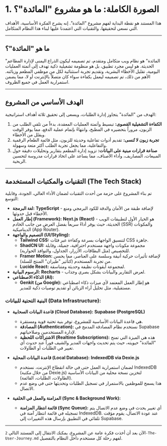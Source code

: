 # 1. الصورة الكاملة: ما هو مشروع "المائدة"؟

هذا المستند هو نقطة البداية لفهم مشروع "المائدة". إنه يشرح الفكرة الأساسية، الأهداف التي نسعى لتحقيقها، والتقنيات التي اعتمدنا عليها لبناء هذا النظام المتكامل.

---

## ما هو "المائدة"؟

"المائدة" هو نظام ويب متكامل ومتقدم، تم تصميمه ليكون الذراع اليمنى لإدارة المطاعم الحديثة. هو ليس مجرد تطبيق، بل هو منظومة تشغيلية ذكية تهدف إلى أتمتة العمليات اليومية، تقليل الأخطاء البشرية، وتقديم تجربة استثنائية لكل من موظفي المطعم وزبائنه. الأهم من ذلك، تم تصميمه ليعمل بكفاءة سواء كان متصلاً بالإنترنت أو لا، مما يضمن استمرارية العمل في جميع الظروف.

---

## الهدف الأساسي من المشروع

الهدف من "المائدة" يتجاوز إدارة الطلبات، ويسعى إلى تحقيق ثلاثة أهداف استراتيجية:

1.  **الكفاءة التشغيلية القصوى:** تبسيط وأتمتة العمليات المعقدة، بدءاً من تلقي الطلب من الزبون، مروراً بتحضيره في المطبخ، وانتهاءً بإتمام عملية الدفع، مما يوفر الوقت ويقلل من الأخطاء.
2.  **تجربة زبون لا تُنسى:** تقديم أدوات تفاعلية وحديثة للزبون، مثل قائمة الطعام الرقمية والتفاعلية، مما يجعل تجربة الطلب أكثر متعة وسهولة.
3.  **صناعة قرارات مبنية على البيانات:** تزويد إدارة المطعم بتقارير وتحليلات دقيقة حول المبيعات، المصاريف، وأداء الأصناف، مما يساعد على اتخاذ قرارات مدروسة لتحسين الربحية.

---

## التقنيات والمكتبات المستخدمة (The Tech Stack)

تم بناء المشروع على حزمة من أحدث التقنيات لضمان الأداء العالي، الجودة، وقابلية التوسع:

*   **لغة البرمجة:** **TypeScript** - لإضافة طبقة من الأمان والدقة للكود البرمجي ومنع الأخطاء قبل حدوثها.
*   **إطار العمل (Framework):** **Next.js (React)** - هو الخيار الأول لتطبيقات الويب الحديثة، حيث يوفر أداءً سريعاً بفضل العرض من جانب الخادم (SSR) والمكونات الديناميكية (App Router).
*   **التصميم والواجهة (UI/Styling):**
    *   **Tailwind CSS:** لتنسيق الواجهات بسرعة وكفاءة عبر فئات CSS جاهزة.
    *   **ShadCN UI:** مجموعة مكونات واجهة مستخدم احترافية، جميلة، وقابلة للتخصيص (مثل البطاقات، الأزرار، الجداول، والنوافذ الحوارية).
    *   **Framer Motion:** لإضافة تأثيرات حركية أنيقة وسلسة على العناصر، مما يحسن من تجربة المستخدم (كتأثير "طيران" المنتج للسلة).
    *   **Lucide React:** لمجموعة أيقونات نظيفة وحديثة ومتناسقة.
*   **الرسوم البيانية:** **Recharts** - لعرض التقارير والبيانات بشكل بصري وجذاب.
*   **الذكاء الاصطناعي (AI):**
    *   **Genkit (من Google):** هو إطار العمل المعتمد لأي ميزات ذكاء اصطناعي مستقبلية، مثل تحليل آراء الزبائن أو تقديم توصيات ذكية للمدير.

### **البنية التحتية للبيانات (Data Infrastructure):**

*   **قاعدة البيانات السحابية (Cloud Database):** **Supabase (PostgreSQL)**
    *   هي قاعدة البيانات الأساسية للمشروع، توفر بنية تحتية قوية ومستقرة.
    *   **المصادقة (Authentication):** نستخدم نظام المصادقة المدمج في Supabase لإدارة المستخدمين وصلاحياتهم.
    *   **الاشتراكات اللحظية (Realtime Subscriptions):** هذه هي الميزة التي تمنح "المائدة" حيويته، حيث يتم تحديث واجهات المدير والشيف فوراً عند حدوث أي تغيير في الطلبات أو الطاولات.

*   **قاعدة البيانات المحلية (Local Database):** **IndexedDB via Dexie.js**
    *   لضمان استمرارية العمل حتى في حالة انقطاع الإنترنت، نستخدم IndexedDB (من خلال مكتبة Dexie.js) لتخزين نسخة محلية من البيانات الأساسية (الطاولات، الطلبات، القائمة).
    *   هذا يسمح للموظفين بالاستمرار في تسجيل الطلبات وتحديثها حتى في وضع عدم الاتصال.

*   **المزامنة والعمل في الخلفية (Sync & Background Work):**
    *   **قائمة انتظار المزامنة (Sync Queue):** أي تغيير يحدث في وضع عدم الاتصال يتم تسجيله في قائمة انتظار آمنة في IndexedDB. عند عودة الاتصال، يقوم مؤقت تلقائي في التطبيق بإرسال هذه التغييرات إلى Supabase.

---

الآن بعد أن أخذت فكرة عامة عن المشروع، يمكنك الانتقال إلى المستند التالي `2-The-User-Journey.md` لفهم رحلة كل مستخدم داخل النظام بالتفصيل.
